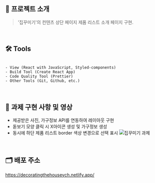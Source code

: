 ## 📝 프로젝트 소개

> '집꾸미기'의 컨텐츠 상단 페이지 제품 리스트 소개 페이지 구현.

<br/>

## 🛠 Tools

```

- View (React with JavaScript, Styled-components)
- Build Tool (Create React App)
- Code Quality Tool (Prettier)
- Other Tools (Git, Github, etc.)

```

<br/>

## 🎊 과제 구현 사항 및 영상
- 제공받은 사진, 가구정보 API를 연동하여 레이아웃 구현
- 돋보기 모양 클릭 시 X아이콘 생성 및 가구정보 생성
- 동시에 하단 제품 리스트 border 색상 변경으로 선택 표시
![집꾸미기 과제](https://user-images.githubusercontent.com/87757602/152299740-566bbce4-028b-4393-ae41-04d228a0960f.gif)

<br/>

## 🗂 배포 주소

https://decoratingthehouseych.netlify.app/
